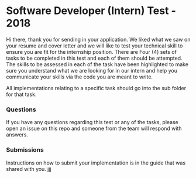 # Software Developer (Intern) Test - 2018
Hi there, thank you for sending in your application. We liked what we saw on your resume and cover letter and we will like to test your technical skill to ensure you are fit for the internship position. There are Four (4) sets of tasks to be completed in this test and each of them should be attempted. The skills to be assessed in each of the task have been highlighted to make sure you understand what we are looking for in our intern and help you communicate your skills via the code you are meant to write.

All implementations relating to a specific task should go into the sub folder for that task.

### Questions
If you have any questions regarding this test or any of the tasks, please open an issue on this repo and someone from the team will respond with answers.

### Submissions
Instructions on how to submit your implementation is in the guide that was shared with you.
jjj
